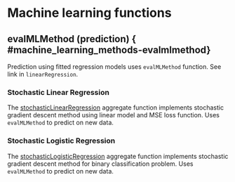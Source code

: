 # Machine learning functions

## evalMLMethod (prediction) { #machine_learning_methods-evalmlmethod}

Prediction using fitted regression models uses `evalMLMethod` function. See link in `linearRegression`.

### Stochastic Linear Regression

The [stochasticLinearRegression](../agg_functions/reference.md#agg_functions-stochasticlinearregression) aggregate function implements stochastic gradient descent method using linear model and MSE loss function. Uses `evalMLMethod` to predict on new data.

### Stochastic Logistic Regression

The [stochasticLogisticRegression](../agg_functions/reference.md#agg_functions-stochasticlogisticregression) aggregate function implements stochastic gradient descent method for binary classification problem. Uses `evalMLMethod` to predict on new data.
